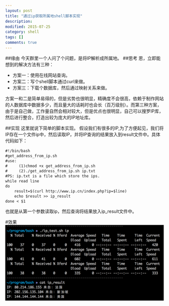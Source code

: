 ```yaml
---
layout: post
title: "通过ip获取所属地shell脚本实现"
description: 
modified: 2015-07-25
category: shell
tags: []
comments: true
---
```

##缘由
今天群里一个人问了个问题，是将IP解析成所属地。
##思考
恩，立即能想到的解决方法有三种：

* 方案一：使用在线网站查询。
* 方案二：写个shell脚本通过curl来做。
* 方案三：下载个数据库，然后通过映射关系来做。

方案一和二是简单易得的，但是劣势也很明显，精确度不会很高，依赖于制作网站的人数据库中数据多少，而且量大的话耗时也会长（百万级别）。而第三种方案，由于是自己做，工作量自然会相对较大，但是优点也很明显，自己可以搜罗IP库，然后进行整合，打造出较为庞大的IP地址库。

##实现
这里就说下简单的脚本实现。
假设我们有很多的IP,为了方便起见，我们将IP存在一个文件ip中，然后读取IP，并将IP查询的结果放入到result文件中。具体代码如下：

	#!/bin/bash
	#get_address_from_ip.sh
	#use: 
	#     (1)chmod +x get_address_from_ip.sh
	#     (2)./get_address_from_ip.sh ip.txt
	#PS: ip.txt is a file which store the ips.
	while read line
	do
    	result=$(curl http://www.ip.cn/index.php?ip=$line)
   	 	echo $result >> ip_result
	done < $1
	
也就是从第一个参数读取ip，然后查询将结果放入ip_result文件中。

#效果
![](https://github.com/Voidly/Img/blob/master/blog/get_address_form_ip.png?raw=true)
